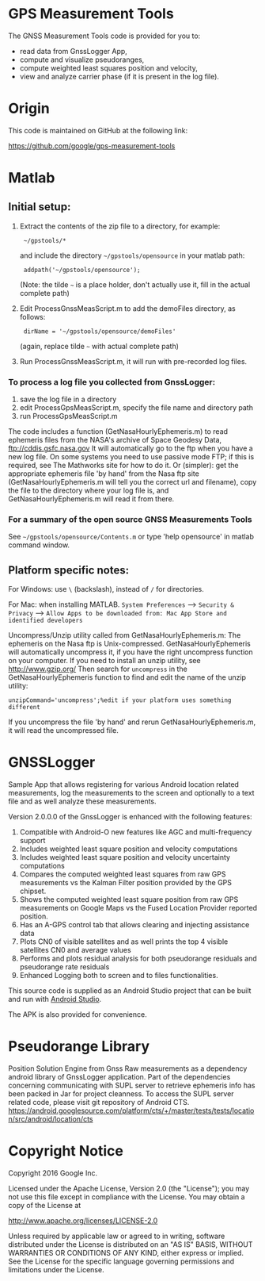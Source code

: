 # GPS Measurement Tools

The GNSS Measurement Tools code is provided for you to:

* read data from GnssLogger App,
* compute and visualize pseudoranges, 
* compute weighted least squares position and velocity,
* view and analyze carrier phase (if it is present in the log file).

# Origin

This code is maintained on GitHub at the following link:

https://github.com/google/gps-measurement-tools

# Matlab

## Initial setup:

1. Extract the contents of the zip file to a directory, for example:

        ~/gpstools/*

    and include the directory `~/gpstools/opensource` in your matlab path:

        addpath('~/gpstools/opensource');

    (Note: the tilde `~` is a place holder, don't actually use it, fill in
    the actual complete path)

2. Edit ProcessGnssMeasScript.m to add the demoFiles directory, as follows:

        dirName = '~/gpstools/opensource/demoFiles'

    (again, replace tilde `~` with actual complete path)

3. Run ProcessGnssMeasScript.m, it will run with pre-recorded log files.

### To process a log file you collected from GnssLogger:

1. save the log file in a directory
2. edit ProcessGpsMeasScript.m, specify the file name and directory path
3. run ProcessGpsMeasScript.m

The code includes a function (GetNasaHourlyEphemeris.m) to read ephemeris
files from the NASA's archive of Space Geodesy Data, ftp://cddis.gsfc.nasa.gov
It will automatically go to the ftp when you have a new log file.
On some systems you need to use passive mode FTP; if this is required, see 
The Mathworks site for how to do it.
Or (simpler): get the appropriate ephemeris file 'by hand' from the Nasa ftp 
site (GetNasaHourlyEphemeris.m will tell you the correct url and filename), 
copy the file to the directory where your log file is, 
and GetNasaHourlyEphemeris.m will read it from there.

### For a summary of the open source GNSS Measurements Tools

See `~/gpstools/opensource/Contents.m` or type 'help opensource' in matlab
command window.

## Platform specific notes:

For Windows: use `\` (backslash), instead of `/` for directories.

For Mac: when installing MATLAB. 
`System Preferences` --> `Security & Privacy` -->
`Allow Apps to be downloaded from: Mac App Store and identified developers`

Uncompress/Unzip utility called from GetNasaHourlyEphemeris.m:
The ephemeris on the Nasa ftp is Unix-compressed. GetNasaHourlyEphemeris will 
automatically uncompress it, if you have the right uncompress function on your 
computer. If you need to install an unzip utility, see http://www.gzip.org/
Then search for `uncompress` in the GetNasaHourlyEphemeris function to find and 
edit the name of the unzip utility:

    unzipCommand='uncompress';%edit if your platform uses something different 
  
If you uncompress the file 'by hand' and rerun GetNasaHourlyEphemeris.m, it will
read the uncompressed file.

# GNSSLogger

Sample App that allows registering for various Android location related measurements,
log the measurements to the screen and optionally to a text file and as well analyze these 
measurements.

Version 2.0.0.0 of the GnssLogger is enhanced with the following features:
1. Compatible with Android-O new features like AGC and multi-frequency support
2. Includes weighted least square position and velocity computations
3. Includes weighted least square position and velocity uncertainty computations
4. Compares the computed weighted least squares from raw GPS measurements vs the Kalman Filter position provided by the GPS chipset.
5. Shows the computed weighted least square position from raw GPS measurements on Google Maps vs the Fused Location Provider reported position.
6. Has an A-GPS control tab that allows clearing and injecting assistance data
7. Plots CN0 of visible satellites and as well prints the top 4 visible satellites CN0 and average values
8. Performs and plots residual analysis for both pseudorange residuals and pseudorange rate residuals
9. Enhanced Logging both to screen and to files functionalities.

This source code is supplied as an Android Studio project that can be built and run
with [Android Studio](https://developer.android.com/studio/index.html).

The APK is also provided for convenience.

# Pseudorange Library

Position Solution Engine from Gnss Raw measurements as a dependency android library of
GnssLogger application. Part of the dependencies concerning communicating with SUPL server
to retrieve ephemeris info has been packed in Jar for project cleanness. To access the SUPL server
related code, please visit git repository of Android CTS.
https://android.googlesource.com/platform/cts/+/master/tests/tests/location/src/android/location/cts

# Copyright Notice

Copyright 2016 Google Inc.

Licensed under the Apache License, Version 2.0 (the "License");
you may not use this file except in compliance with the License.
You may obtain a copy of the License at

http://www.apache.org/licenses/LICENSE-2.0

Unless required by applicable law or agreed to in writing, software
distributed under the License is distributed on an "AS IS" BASIS,
WITHOUT WARRANTIES OR CONDITIONS OF ANY KIND, either express or implied.
See the License for the specific language governing permissions and
limitations under the License.



